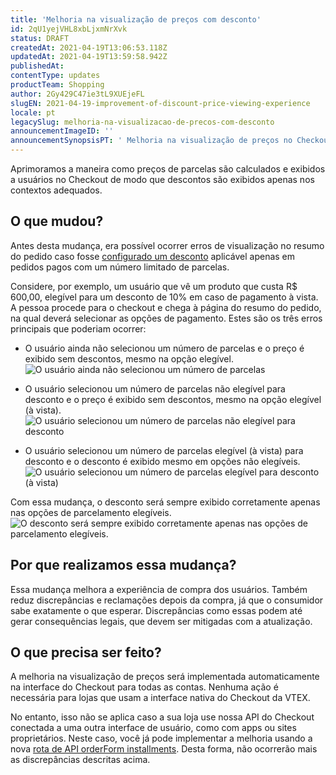 ```yaml
---
title: 'Melhoria na visualização de preços com desconto'
id: 2qU1yejVHL8xbLjxmNrXvk
status: DRAFT
createdAt: 2021-04-19T13:06:53.118Z
updatedAt: 2021-04-19T13:59:58.942Z
publishedAt: 
contentType: updates
productTeam: Shopping
author: 2Gy429C47ie3tL9XUEjeFL
slugEN: 2021-04-19-improvement-of-discount-price-viewing-experience
locale: pt
legacySlug: melhoria-na-visualizacao-de-precos-com-desconto
announcementImageID: ''
announcementSynopsisPT: ' Melhoria na visualização de preços no Checkout quando há descontos aplicáveis a um número limitado de parcelas.'
---
```


Aprimoramos a maneira como preços de parcelas são calculados e exibidos a usuários no Checkout de modo que descontos são exibidos apenas nos contextos adequados.

## O que mudou?

Antes desta mudança, era possível ocorrer erros de visualização no resumo do pedido caso fosse [configurado um desconto](https://developers.vtex.com/vtex-developer-docs/docs/using-checkout-api-to-set-a-discount) aplicável apenas em pedidos pagos com um número limitado de parcelas.

Considere, por exemplo, um usuário que vê um produto que custa R$ 600,00, elegível para um desconto de 10% em caso de pagamento à vista. A pessoa procede para o checkout e chega à página do resumo do pedido, na qual deverá selecionar as opções de pagamento. Estes são os três erros principais que poderiam ocorrer:

- O usuário ainda não selecionou um número de parcelas e o preço é exibido sem descontos, mesmo na opção elegível.
![O usuário ainda não selecionou um número de parcelas](https://images.ctfassets.net/alneenqid6w5/4dFdvU6HcZGvBWSpr0VI04/fe470a5050d3c66d98b21d978f968036/image6.png)

- O usuário selecionou um número de parcelas não elegível para desconto e o preço é exibido sem descontos, mesmo na opção elegível (à vista).
![O usuário selecionou um número de parcelas não elegível para desconto](//images.ctfassets.net/alneenqid6w5/nY13uDOX3JBOJvCN5Oj2i/d931d2d73ffb7f1b8c8ddbf7310b7bc9/image8.png)

- O usuário selecionou um número de parcelas elegível (à vista) para desconto e o desconto é exibido mesmo em opções não elegíveis.
![O usuário selecionou um número de parcelas elegível para desconto (à vista)](//images.ctfassets.net/alneenqid6w5/3hRThIcKzoGWirn17UIXqV/bd64d486417ca73e2d510fc03e4ddd05/image2.png)

Com essa mudança, o desconto será sempre exibido corretamente apenas nas opções de parcelamento elegíveis.
![O desconto será sempre exibido corretamente apenas nas opções de parcelamento elegíveis.](//images.ctfassets.net/alneenqid6w5/XBFP0W5B1wlGwpoz3In3W/99a531d3dbd3eeae102536126c849212/image4.png)

## Por que realizamos essa mudança?

Essa mudança melhora a experiência de compra dos usuários. Também reduz discrepâncias e reclamações depois da compra, já que o consumidor sabe exatamente o que esperar. Discrepâncias como essas podem até gerar consequências legais, que devem ser mitigadas com a atualização.

## O que precisa ser feito?

A melhoria na visualização de preços será implementada automaticamente na interface do Checkout para todas as contas. Nenhuma ação é necessária para lojas que usam a interface nativa do Checkout da VTEX.

No entanto, isso não se aplica caso a sua loja use nossa API do Checkout conectada a uma outra interface de usuário, como com apps ou sites proprietários. Neste caso, você já pode implementar a melhoria usando a nova [rota de API orderForm installments](https://developers.vtex.com/vtex-developer-docs/reference/orderform#orderforminstallments). Desta forma, não ocorrerão mais as discrepâncias descritas acima.


